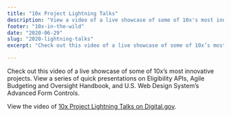 ```yaml
---
title: "10x Project Lightning Talks"
description: "View a video of a live showcase of some of 10x's most innovative projects."
footer: "10x-in-the-wild"
date: "2020-06-29"
slug: "2020-lightning-talks"
excerpt: "Check out this video of a live showcase of some of 10x’s most innovative projects."

---
```

Check out this video of a live showcase of some of 10x’s most innovative projects. View a series of quick presentations on Eligibility APIs, Agile Budgeting and Oversight Handbook, and U.S. Web Design System’s Advanced Form Controls. 

View the video of [10x Project Lightning Talks on Digital.gov](https://digital.gov/event/2020/06/30/10x-project-lightning-talks-2020/).
